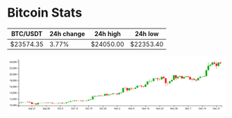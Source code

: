 # Bitcoin Stats

BTC/USDT|24h change|24h high|24h low|
|---|---|---|---|
|$23574.35|3.77%|$24050.00|$22353.40|

<img src="./chart.svg">
